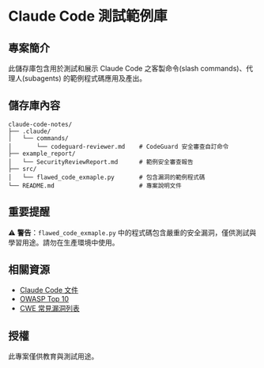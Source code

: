 # Claude Code 測試範例庫

## 專案簡介

此儲存庫包含用於測試和展示 Claude Code 之客製命令(slash commands)、代理人(subagents) 的範例程式碼應用及產出。

## 儲存庫內容

```
claude-code-notes/
├── .claude/
│   └── commands/
│       └── codeguard-reviewer.md    # CodeGuard 安全審查自訂命令
├── example_report/
│   └── SecurityReviewReport.md      # 範例安全審查報告
├── src/
│   └── flawed_code_exmaple.py       # 包含漏洞的範例程式碼
└── README.md                        # 專案說明文件

```

## 重要提醒

⚠️ **警告**：`flawed_code_exmaple.py` 中的程式碼包含嚴重的安全漏洞，僅供測試與學習用途。請勿在生產環境中使用。


## 相關資源

- [Claude Code 文件](https://docs.claude.com/en/docs/claude-code)
- [OWASP Top 10](https://owasp.org/www-project-top-ten/)
- [CWE 常見漏洞列表](https://cwe.mitre.org/)

## 授權

此專案僅供教育與測試用途。
